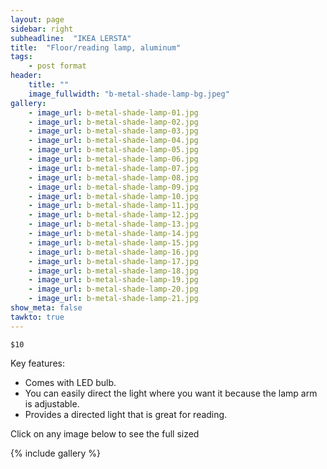 ```yaml
---
layout: page
sidebar: right
subheadline:  "IKEA LERSTA"
title:  "Floor/reading lamp, aluminum"
tags:
    - post format
header:
    title: ""
    image_fullwidth: "b-metal-shade-lamp-bg.jpeg"
gallery:
    - image_url: b-metal-shade-lamp-01.jpg
    - image_url: b-metal-shade-lamp-02.jpg
    - image_url: b-metal-shade-lamp-03.jpg
    - image_url: b-metal-shade-lamp-04.jpg
    - image_url: b-metal-shade-lamp-05.jpg
    - image_url: b-metal-shade-lamp-06.jpg
    - image_url: b-metal-shade-lamp-07.jpg
    - image_url: b-metal-shade-lamp-08.jpg
    - image_url: b-metal-shade-lamp-09.jpg
    - image_url: b-metal-shade-lamp-10.jpg
    - image_url: b-metal-shade-lamp-11.jpg
    - image_url: b-metal-shade-lamp-12.jpg
    - image_url: b-metal-shade-lamp-13.jpg
    - image_url: b-metal-shade-lamp-14.jpg
    - image_url: b-metal-shade-lamp-15.jpg
    - image_url: b-metal-shade-lamp-16.jpg
    - image_url: b-metal-shade-lamp-17.jpg
    - image_url: b-metal-shade-lamp-18.jpg
    - image_url: b-metal-shade-lamp-19.jpg
    - image_url: b-metal-shade-lamp-20.jpg
    - image_url: b-metal-shade-lamp-21.jpg
show_meta: false
tawkto: true
---
```

`$10`

Key features:

- Comes with LED bulb.
- You can easily direct the light where you want it because the lamp arm is adjustable.
- Provides a directed light that is great for reading.

<p>Click on any image below to see the full sized </p>

{% include gallery %}
